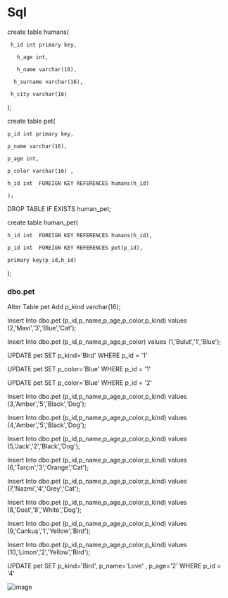 # Sql


create table humans(

     h_id int primary key,
     
	   h_age int,
     
	   h_name varchar(16),
     
	  h_surname varchar(16),
    
	 h_city varchar(16)
   
);


create table pet(

    p_id int primary key,
    
	p_name varchar(16),
  
	p_age int,
  
	p_color varchar(16) ,
	
	h_id int  FOREIGN KEY REFERENCES humans(h_id)
	
	);


DROP TABLE IF EXISTS human_pet;

create table human_pet(
  
	h_id int  FOREIGN KEY REFERENCES humans(h_id),
  
	p_id int  FOREIGN KEY REFERENCES pet(p_id),
  
	primary key(p_id,h_id)
	
);



### dbo.pet


Alter Table pet Add p_kind varchar(16);

Insert Into dbo.pet (p_id,p_name,p_age,p_color,p_kind) values (2,'Mavi','3','Blue','Cat');

Insert Into dbo.pet (p_id,p_name,p_age,p_color) values (1,'Bulut','1','Blue');

UPDATE pet SET  p_kind='Bird' WHERE p_id = '1'

UPDATE pet SET  p_color='Blue' WHERE p_id = '1' 

UPDATE pet SET  p_color='Blue' WHERE p_id = '2' 


Insert Into dbo.pet (p_id,p_name,p_age,p_color,p_kind) values (3,'Amber','5','Black','Dog');

Insert Into dbo.pet (p_id,p_name,p_age,p_color,p_kind) values (4,'Amber','5','Black','Dog');

Insert Into dbo.pet (p_id,p_name,p_age,p_color,p_kind) values (5,'Jack','2','Black','Dog');

Insert Into dbo.pet (p_id,p_name,p_age,p_color,p_kind) values (6,'Tarçın','3','Orange','Cat');

Insert Into dbo.pet (p_id,p_name,p_age,p_color,p_kind) values (7,'Nazmi','4','Grey','Cat');

Insert Into dbo.pet (p_id,p_name,p_age,p_color,p_kind) values (8,'Dost','8','White','Dog');

Insert Into dbo.pet (p_id,p_name,p_age,p_color,p_kind) values (9,'Cankuş','1','Yellow','Bird');

Insert Into dbo.pet (p_id,p_name,p_age,p_color,p_kind) values (10,'Limon','2','Yellow','Bird');

UPDATE pet SET  p_kind='Bird', p_name='Love' , p_age='2' WHERE p_id = '4'


![image](https://user-images.githubusercontent.com/61595808/145254301-496bbebb-00da-4d9e-a2ca-f368548381b2.png)


